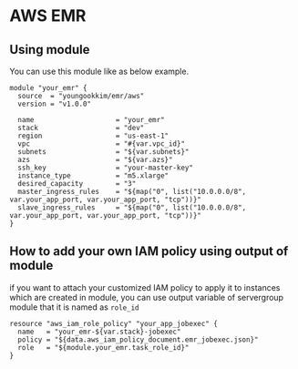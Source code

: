 # AWS EMR

## Using module
You can use this module like as below example.


```
module "your_emr" {
  source  = "youngookkim/emr/aws"
  version = "v1.0.0"

  name                    = "your_emr"
  stack                   = "dev"
  region                  = "us-east-1"
  vpc                     = "#{var.vpc_id}"
  subnets                 = "${var.subnets}"
  azs                     = "${var.azs}"
  ssh_key                 = "your-master-key"
  instance_type           = "m5.xlarge"
  desired_capacity        = "3"
  master_ingress_rules    = "${map("0", list("10.0.0.0/8", var.your_app_port, var.your_app_port, "tcp"))}"
  slave_ingress_rules     = "${map("0", list("10.0.0.0/8", var.your_app_port, var.your_app_port, "tcp"))}"
}
```

## How to add your own IAM policy using output of module
if you want to attach your customized IAM policy to apply it to instances which are created in module, you can use output variable of servergroup module that it is named as `role_id`

```
resource "aws_iam_role_policy" "your_app_jobexec" {
  name   = "your_emr-${var.stack}-jobexec"
  policy = "${data.aws_iam_policy_document.emr_jobexec.json}"
  role   = "${module.your_emr.task_role_id}"
}
```
